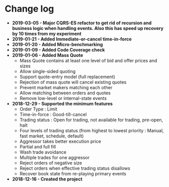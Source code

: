 # Change log

* **2019-03-05 - Major CQRS-ES refactor to get rid of recursion and business logic when handling events. Also this has speed up recovery by 10 times from my experiment**
* **2019-01-21 - Added Immediate-or-cancel time-in-force**
* **2019-01-20 - Added Micro-benchmarking**
* **2019-01-09 - Added Code Coverage check**
* **2019-01-06 - Added Mass Quote**
    * Mass Quote contains at least one level of bid and offer prices and sizes
    * Allow single-sided quoting
    * Support quote-entry model (full replacement)
    * Rejection of mass quote will cancel existing quotes
    * Prevent market makers matching each other
    * Allow matching between orders and quotes
    * Remove low-level or internal-state events
* **2018-12-29 - Supported the minimum features**
    * Order Type : Limit
    * Time-in-force : Good-till-cancel
    * Trading status : Open for trading, not available for trading, pre-open, halt
    * Four levels of trading status (from highest to lowest priority : Manual, fast market, schedule, default)
    * Aggressor takes better execution price
    * Partial and full fill
    * Wash trade avoidance
    * Multiple trades for one aggressor
    * Reject orders of negative size
    * Reject orders when effective trading status disallows 
    * Recover book state from re-playing primary events
* **2018-12-16 - Created the project**